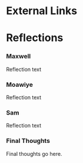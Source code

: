 # External Links

# Reflections

### Maxwell
Reflection text

### Moawiye

Reflection text

### Sam

Reflection text

### Final Thoughts

Final thoughts go here.
